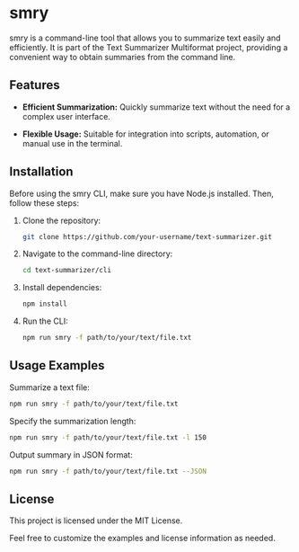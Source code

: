 # smry

smry is a command-line tool that allows you to summarize text easily and efficiently. It is part of the Text Summarizer Multiformat project, providing a convenient way to obtain summaries from the command line.

## Features

- **Efficient Summarization:** Quickly summarize text without the need for a complex user interface.

- **Flexible Usage:** Suitable for integration into scripts, automation, or manual use in the terminal.

## Installation

Before using the smry CLI, make sure you have Node.js installed. Then, follow these steps:

1. Clone the repository:

    ```bash
    git clone https://github.com/your-username/text-summarizer.git
    ```

2. Navigate to the command-line directory:

    ```bash
    cd text-summarizer/cli
    ```

3. Install dependencies:

    ```bash
    npm install
    ```

4. Run the CLI:

    ```bash
    npm run smry -f path/to/your/text/file.txt
    ```

## Usage Examples

Summarize a text file:

```bash
npm run smry -f path/to/your/text/file.txt
```

Specify the summarization length:

```bash
npm run smry -f path/to/your/text/file.txt -l 150
```

Output summary in JSON format:

```bash
npm run smry -f path/to/your/text/file.txt --JSON
```
    
## License

This project is licensed under the MIT License.

Feel free to customize the examples and license information as needed.